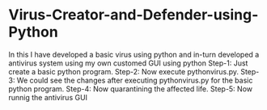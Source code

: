 # Virus-Creator-and-Defender-using-Python
In this I have developed a basic virus using python and in-turn developed a antivirus system using my own customed GUI using python
Step-1: Just create a basic python program.
Step-2: Now execute pythonvirus.py.
Step-3: We could see the changes after executing pythonvirus.py for the basic python program.
Step-4: Now quarantining the affected life.
Step-5: Now runnig the antivirus GUI

